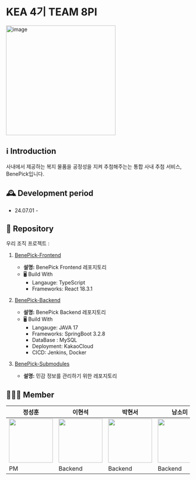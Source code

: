 # KEA 4기 TEAM 8PI

<img width="300" alt="image" src="https://avatars.githubusercontent.com/u/174310506?s=200&v=4">

## ℹ Introduction

사내에서 제공하는 복지 물품을 공정성을 지켜 추첨해주는는 통합 사내 추첨 서비스, BenePick입니다.

## 🕰 Development period
* 24.07.01 - 

## 📍 Repository

우리 조직 프로젝트 :

1. [BenePick-Frontend](https://github.com/KEA-8PI/BenePick-FrontEnd)
   - **설명:** BenePick Frontend 레포지토리
   - 🖥 Build With
      - Langauge: TypeScript
      - Frameworks: React 18.3.1


2. [BenePick-Backend](https://github.com/KEA-8PI/BenePick-Backend)
   - **설명:** BenePick Backend 레포지토리
   - 🖥 Build With
      - Langauge: JAVA 17
      - Frameworks: SpringBoot 3.2.8
      - DataBase : MySQL
      - Deployment: KakaoCloud
      - CICD: Jenkins, Docker

3. [BenePick-Submodules](https://github.com/KEA-8PI/BenePick-Submodules)
   - **설명:** 민감 정보를 관리하기 위한 레포지토리


## 🧑‍🤝‍🧑 Member

|정성훈|이현석|박현서|남소미|이소정|김미소|윤혜원|
|------|---|---|---|---|---|---|
|<a href="https://github.com/wooing1084"><img src="https://avatars.githubusercontent.com/u/32007781?v=4" height="120px"></a> |<a href="https://github.com/Hyunstone"><img src="https://avatars.githubusercontent.com/u/110045522?v=4" height="120px"></a> |<a href="https://github.com/hspark-1"><img src="https://avatars.githubusercontent.com/u/105943940?v=4" height="120px"></a> |<a href="https://github.com/somi4219"><img src="https://avatars.githubusercontent.com/u/125250173?v=4" height="120px"></a>|<a href="https://github.com/2sojeong"><img src="https://avatars.githubusercontent.com/u/118418288?v=4" height="120px"></a>|<a href="https://github.com/bamb14"><img src="https://avatars.githubusercontent.com/u/118671229?v=4" height="120px"></a>|<a href="https://github.com/iey704"><img src="https://avatars.githubusercontent.com/u/105503671?v=4" height="120px"></a>|
|PM|Backend|Backend|Backend|Backend|Frontend|Frontend|



